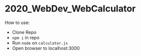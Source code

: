# 2020_WebDev_WebCalculator

How to use:
* Clone Repo
* `npm i` in repo
* Run `node` on `calculator.js`
* Open browser to localhost:3000
